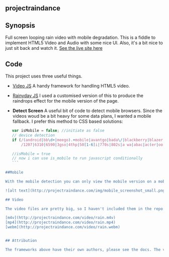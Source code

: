 ## projectraindance

## Synopsis

Full screen looping rain video with mobile degradation. This is a fiddle to implement HTML5 Video and Audio with some nice UI. Also, it's a bit nice to just sit back and watch it. 
[See the live site here](https://www.projectraindance.com)

## Code

This project uses three useful things.

* [Video JS](http://videojs.com/)
A handy framework for handling HTML5 video.

* [Rainyday JS](https://github.com/maroslaw/rainyday.js/)
I used a customised version of this to produce the raindrops effect for the mobile version of the page. 

* **Detect Screen**
A useful bit of code to detect mobile browsers. Since the videos woud be a bit heavy for some data plans, I wanted a mobile fallback. I prefer this method to CSS based solutions:

 ```javascript
    var isMobile = false; //initiate as false
    // device detection
    if (/(android|bb\d+|meego).+mobile|avantgo|bada\/|blackberry|blazer|compal|elaine|fennec|hiptop|iemobile|ip(hone|od)|ipad|iris|kindle|Android|Silk|lge |maemo|midp|mmp|netfront|opera m(ob|in)i|palm( os)?|phone|p(ixi|re)\/|plucker|pocket|psp|series(4|6)0|symbian|treo|up\.(browser|link)|vodafone|wap|windows (ce|phone)|xda|xiino/i.test(navigator.userAgent) ||
        /1207|6310|6590|3gso|4thp|50[1-6]i|770s|802s|a wa|abac|ac(er|oo|s\-)|ai(ko|rn)|al(av|ca|co)|amoi|an(ex|ny|yw)|aptu|ar(ch|go)|as(te|us)|attw|au(di|\-m|r |s )|avan|be(ck|ll|nq)|bi(lb|rd)|bl(ac|az)|br(e|v)w|bumb|bw\-(n|u)|c55\/|capi|ccwa|cdm\-|cell|chtm|cldc|cmd\-|co(mp|nd)|craw|da(it|ll|ng)|dbte|dc\-s|devi|dica|dmob|do(c|p)o|ds(12|\-d)|el(49|ai)|em(l2|ul)|er(ic|k0)|esl8|ez([4-7]0|os|wa|ze)|fetc|fly(\-|_)|g1 u|g560|gene|gf\-5|g\-mo|go(\.w|od)|gr(ad|un)|haie|hcit|hd\-(m|p|t)|hei\-|hi(pt|ta)|hp( i|ip)|hs\-c|ht(c(\-| |_|a|g|p|s|t)|tp)|hu(aw|tc)|i\-(20|go|ma)|i230|iac( |\-|\/)|ibro|idea|ig01|ikom|im1k|inno|ipaq|iris|ja(t|v)a|jbro|jemu|jigs|kddi|keji|kgt( |\/)|klon|kpt |kwc\-|kyo(c|k)|le(no|xi)|lg( g|\/(k|l|u)|50|54|\-[a-w])|libw|lynx|m1\-w|m3ga|m50\/|ma(te|ui|xo)|mc(01|21|ca)|m\-cr|me(rc|ri)|mi(o8|oa|ts)|mmef|mo(01|02|bi|de|do|t(\-| |o|v)|zz)|mt(50|p1|v )|mwbp|mywa|n10[0-2]|n20[2-3]|n30(0|2)|n50(0|2|5)|n7(0(0|1)|10)|ne((c|m)\-|on|tf|wf|wg|wt)|nok(6|i)|nzph|o2im|op(ti|wv)|oran|owg1|p800|pan(a|d|t)|pdxg|pg(13|\-([1-8]|c))|phil|pire|pl(ay|uc)|pn\-2|po(ck|rt|se)|prox|psio|pt\-g|qa\-a|qc(07|12|21|32|60|\-[2-7]|i\-)|qtek|r380|r600|raks|rim9|ro(ve|zo)|s55\/|sa(ge|ma|mm|ms|ny|va)|sc(01|h\-|oo|p\-)|sdk\/|se(c(\-|0|1)|47|mc|nd|ri)|sgh\-|shar|sie(\-|m)|sk\-0|sl(45|id)|sm(al|ar|b3|it|t5)|so(ft|ny)|sp(01|h\-|v\-|v )|sy(01|mb)|t2(18|50)|t6(00|10|18)|ta(gt|lk)|tcl\-|tdg\-|tel(i|m)|tim\-|t\-mo|to(pl|sh)|ts(70|m\-|m3|m5)|tx\-9|up(\.b|g1|si)|utst|v400|v750|veri|vi(rg|te)|vk(40|5[0-3]|\-v)|vm40|voda|vulc|vx(52|53|60|61|70|80|81|83|85|98)|w3c(\-| )|webc|whit|wi(g |nc|nw)|wmlb|wonu|x700|yas\-|your|zeto|zte\-/i.test(navigator.userAgent.substr(0, 4))) isMobile = true;

    //isMobile = true
    // now i can use is_mobile to run javascript conditionally
    ```
    
##Mobile

With the mobile detection you can only view the mobile version on a mobile browser (just resizing won't do it), however if you go to [mobile view](https://developers.google.com/web/tools/chrome-devtools/iterate/device-mode/?hl=en) in Chrome inspector and refresh the page, you can see it. 

![alt text](http://projectraindance.com/img/mobile_screenshot_small.png "Mobile Screenshot")

## Video

The video files are pretty big, so I haven't included them in the repo. The [index](https://github.com/pauljaston/projectraindance/blob/master/index.html) file has absolute links to the videos. You can download them here:

[m4v](http://projectraindance.com/video/rain.m4v)
[mp4](http://projectraindance.com/video/rain.mp4)
[webm](http://projectraindance.com/video/rain.webm)


## Attribution

The frameworks above have their own authors, please see the docs. The videos are thanks to [Beachfront B-Roll](http://www.beachfrontbroll.com/), who produces some truly lovely royalty free video and images. 




